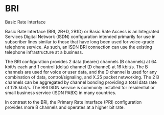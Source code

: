 # BRI


Basic Rate Interface

Basic Rate Interface (BRI, 2B+D, 2B1D) or Basic Rate Access is an
Integrated Services Digital Network (ISDN) configuration intended
primarily for use in subscriber lines similar to those that have long
been used for voice-grade telephone service. As such, an ISDN BRI
connection can use the existing telephone infrastructure at a business.

The BRI configuration provides 2 data (bearer) channels (B channels) at
64 kbit/s each and 1 control (delta) channel (D channel) at 16 kbit/s.
The B channels are used for voice or user data, and the D channel is
used for any combination of data, control/signaling, and X.25 packet
networking. The 2 B channels can be aggregated by channel bonding
providing a total data rate of 128 kbit/s. The BRI ISDN service is
commonly installed for residential or small business service (ISDN PABX)
in many countries.

In contrast to the BRI, the Primary Rate Interface (PRI) configuration
provides more B channels and operates at a higher bit rate.

